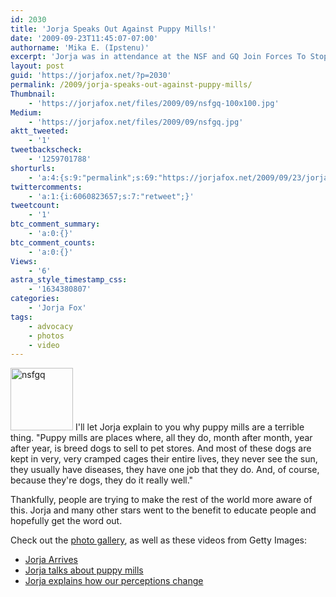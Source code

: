 ```yaml
---
id: 2030
title: 'Jorja Speaks Out Against Puppy Mills!'
date: '2009-09-23T11:45:07-07:00'
authorname: 'Mika E. (Ipstenu)'
excerpt: 'Jorja was in attendance at the NSF and GQ Join Forces To Stop Puppy Mills Humane Society Benefit. Photos and video!'
layout: post
guid: 'https://jorjafox.net/?p=2030'
permalink: /2009/jorja-speaks-out-against-puppy-mills/
Thumbnail:
    - 'https://jorjafox.net/files/2009/09/nsfgq-100x100.jpg'
Medium:
    - 'https://jorjafox.net/files/2009/09/nsfgq.jpg'
aktt_tweeted:
    - '1'
tweetbackscheck:
    - '1259701788'
shorturls:
    - 'a:4:{s:9:"permalink";s:69:"https://jorjafox.net/2009/09/23/jorja-speaks-out-against-puppy-mills/";s:7:"tinyurl";s:26:"http://tinyurl.com/yks59n6";s:4:"isgd";s:18:"http://is.gd/53djf";s:5:"bitly";s:19:"http://bit.ly/HokE4";}'
twittercomments:
    - 'a:1:{i:6060823657;s:7:"retweet";}'
tweetcount:
    - '1'
btc_comment_summary:
    - 'a:0:{}'
btc_comment_counts:
    - 'a:0:{}'
Views:
    - '6'
astra_style_timestamp_css:
    - '1634380807'
categories:
    - 'Jorja Fox'
tags:
    - advocacy
    - photos
    - video
---
```


<a href="//static.jorjafox.net/wordpress/2009/09/nsfgq.jpg"><img src="//static.jorjafox.net/wordpress/2009/09/nsfgq-100x100.jpg" alt="nsfgq" title="nsfgq" width="100" height="100" class="alignleft size-thumbnail wp-image-2031" /></a> I'll let Jorja explain to you why puppy mills are a terrible thing. "Puppy mills are places where, all they do, month after month, year after year, is breed dogs to sell to pet stores.  And most of these dogs are kept in very, very cramped cages their entire lives, they never see the sun, they usually have diseases, they have one job that they do.  And, of course, because they're dogs, they do it really well."

Thankfully, people are trying to make the rest of the world more aware of this.  Jorja and many other stars went to the benefit to educate people and hopefully get the word out.

Check out the <a href="https://jorjafox.net/gallery/pub/benefits/20090922-nsfgq/">photo gallery</a>, as well as these videos from Getty Images:
<ul>
	<li><a href="http://www.gettyimages.com/detail/91032730/WireImage-Video">Jorja Arrives</a></li>
	<li><a href="http://www.gettyimages.com/detail/91032606/WireImage-Video">Jorja talks about puppy mills</a></li>
	<li><a href="http://www.gettyimages.com/detail/91032731/WireImage-Video">Jorja explains how our perceptions change</a></li>
</ul>
